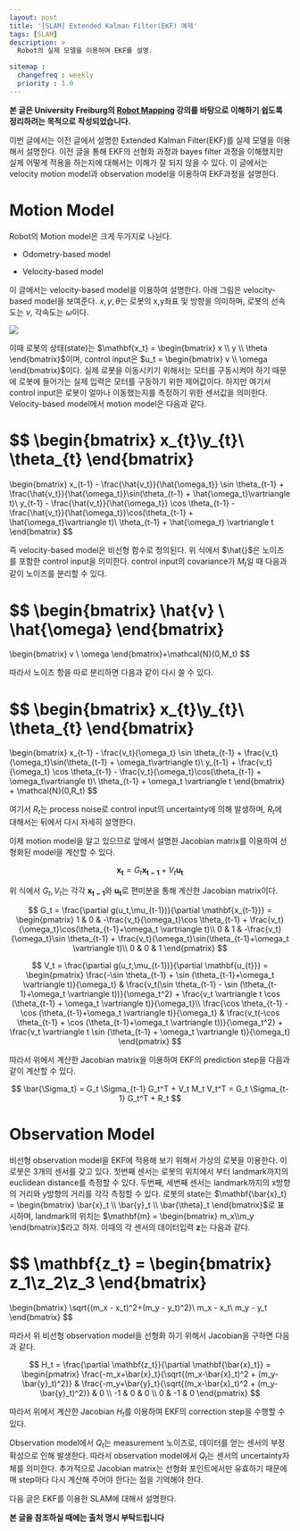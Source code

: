 ```yaml
---
layout: post
title: '[SLAM] Extended Kalman Filter(EKF) 예제'
tags: [SLAM]
description: >
  Robot의 실제 모델을 이용하여 EKF를 설명.

sitemap :
  changefreq : weekly
  priority : 1.0
---
```


**본 글은 University Freiburg의 [Robot Mapping](http://ais.informatik.uni-freiburg.de/teaching/ws13/mapping/) 강의를 바탕으로 이해하기 쉽도록 정리하려는 목적으로 작성되었습니다.**

이번 글에서는 이전 글에서 설명한 Extended Kalman Filter(EKF)를 실제 모델을 이용해서 설명한다. 이전 글을 통해 EKF의 선형화 과정과 bayes filter 과정을 이해했지만 실제 어떻게 적용을 하는지에 대해서는 이해가 잘 되지 않을 수 있다. 이 글에서는 velocity motion model과 observation model을 이용하여 EKF과정을 설명한다.

# Motion Model

Robot의 Motion model은 크게 두가지로 나뉜다.

* Odometry-based model

* Velocity-based model

이 글에서는 velocity-based model을 이용하여 설명한다. 아래 그림은 velocity-based model을 보여준다. $x,y,\theta$는 로봇의 x,y좌표 및 방향을 의미하며, 로봇의 선속도는 $v$, 각속도는 $\omega$이다.

![](https://i.imgur.com/GCygVsq.png)

이때 로봇의 상태(state)는 $\mathbf{x_t} = \begin{bmatrix} x \\ y \\ \theta \end{bmatrix}$이며, control input은 $u_t = \begin{bmatrix} v \\ \omega \end{bmatrix}$이다. 실제 로봇을 이동시키기 위해서는 모터를 구동시켜야 하기 때문에 로봇에 들어가는 실제 입력은 모터를 구동하기 위한 제어값이다. 하지만 여기서 control input은 로봇이 얼마나 이동했는지를 측정하기 위한 센서값을 의미한다. Velocity-based model에서 motion model은 다음과 같다.

$$
\begin{bmatrix}
x_{t}\\y_{t}\\ \theta_{t}
\end{bmatrix}
=
\begin{bmatrix}
x_{t-1} - \frac{\hat{v_t}}{\hat{\omega_t}} \sin \theta_{t-1} + \frac{\hat{v_t}}{\hat{\omega_t}}\sin(\theta_{t-1} + \hat{\omega_t}\vartriangle t)\\
y_{t-1} - \frac{\hat{v_t}}{\hat{\omega_t}} \cos \theta_{t-1} - \frac{\hat{v_t}}{\hat{\omega_t}}\cos(\theta_{t-1} + \hat{\omega_t}\vartriangle t)\\
\theta_{t-1} + \hat{\omega_t} \vartriangle t
\end{bmatrix}
$$

즉 velocity-based model은 비선형 함수로 정의된다. 위 식에서 $\hat{}$은 노이즈를 포함한 control input을 의미한다. control input의 covariance가 $M_t$일 때 다음과 같이 노이즈를 분리할 수 있다.

$$
\begin{bmatrix} \hat{v} \\ \hat{\omega} \end{bmatrix}
=
\begin{bmatrix} v \\ \omega \end{bmatrix}+\mathcal{N}(0,M_t)
$$

따라서 노이즈 항을 따로 분리하면 다음과 같이 다시 쓸 수 있다.

$$
\begin{bmatrix}
x_{t}\\y_{t}\\ \theta_{t}
\end{bmatrix}
=
\begin{bmatrix}
x_{t-1} - \frac{v_t}{\omega_t} \sin \theta_{t-1} + \frac{v_t}{\omega_t}\sin(\theta_{t-1} + \omega_t\vartriangle t)\\
y_{t-1} + \frac{v_t}{\omega_t} \cos \theta_{t-1} - \frac{v_t}{\omega_t}\cos(\theta_{t-1} + \omega_t\vartriangle t)\\
\theta_{t-1} + \omega_t \vartriangle t
\end{bmatrix} + \mathcal{N}(0,R_t)
$$

여기서 $R_t$는 process noise로 control input의 uncertainty에 의해 발생하며, $R_t$에 대해서는 뒤에서 다시 자세히 설명한다.

이제 motion model을 알고 있으므로 앞에서 설명한 Jacobian matrix를 이용하여 선형화된 model을 계산할 수 있다.

$$
\mathbf{x_t} = G_t \mathbf{x_{t-1}} + V_t \mathbf{u_t}
$$

위 식에서 $G_t, V_t$는 각각 $\mathbf{x_{t-1}}$와 $\mathbf{u_t}$로 편미분을 통해 계산한 Jacobian matrix이다.

$$
G_t = \frac{\partial g(u_t,\mu_{t-1})}{\partial \mathbf{x_{t-1}}} =
\begin{pmatrix}
1 & 0 & -\frac{v_t}{\omega_t}\cos \theta_{t-1} + \frac{v_t}{\omega_t}\cos(\theta_{t-1}+\omega_t \vartriangle t)\\
0 & 1 & -\frac{v_t}{\omega_t}\sin \theta_{t-1} + \frac{v_t}{\omega_t}\sin(\theta_{t-1}+\omega_t \vartriangle t)\\
0 & 0 & 1
\end{pmatrix}
$$

$$
V_t = \frac{\partial g(u_t,\mu_{t-1})}{\partial \mathbf{u_{t}}} =
\begin{pmatrix}
\frac{-\sin \theta_{t-1} + \sin (\theta_{t-1}+\omega_t \vartriangle t)}{\omega_t} & \frac{v_t(\sin \theta_{t-1} - \sin (\theta_{t-1}+\omega_t \vartriangle t))}{\omega_t^2} + \frac{v_t \vartriangle t \cos (\theta_{t-1} + \omega_t \vartriangle t)}{\omega_t}\\
\frac{\cos \theta_{t-1} - \cos (\theta_{t-1}+\omega_t \vartriangle t)}{\omega_t} &
\frac{v_t(-\cos \theta_{t-1} + \cos (\theta_{t-1}+\omega_t \vartriangle t))}{\omega_t^2} + \frac{v_t \vartriangle t \sin (\theta_{t-1} + \omega_t \vartriangle t)}{\omega_t}
\end{pmatrix}
$$

따라서 위에서 계산한 Jacobian matrix을 이용하여 EKF의 prediction step을 다음과 같이 계산할 수 있다.

$$
\bar{\Sigma_t} = G_t \Sigma_{t-1} G_t^T + V_t M_t V_t^T = G_t \Sigma_{t-1} G_t^T + R_t
$$

# Observation Model

비선형 observation model을 EKF에 적용해 보기 위해서 가상의 로봇을 이용한다. 이 로봇은 3개의 센서를 갖고 있다. 첫번째 센서는 로봇의 위치에서 부터 landmark까지의 euclidean distance를 측정할 수 있다. 두번째, 세번째 센서는 landmark까지의 x방향의 거리와 y방향의 거리를 각각 측정할 수 있다. 로봇의 state는 $\mathbf{\bar{x}_t} = \begin{bmatrix} \bar{x}_t \\ \bar{y}_t \\ \bar{\theta}_t \end{bmatrix}$로 표시하며, landmark의 위치는 $\mathbf{m} = \begin{bmatrix} m_x\\m_y \end{bmatrix}$라고 하자. 이때의 각 센서의 데이터입력 $\mathbf{z}$는 다음과 같다.

$$
\mathbf{z_t} =
\begin{bmatrix}
z_1\\z_2\\z_3
\end{bmatrix}
=
\begin{bmatrix}
\sqrt{(m_x - x_t)^2+(m_y - y_t)^2}\\
m_x - x_t\\
m_y - y_t
\end{bmatrix}
$$

따라서 위 비선형 observation model을 선형화 하기 위해서 Jacobian을 구하면 다음과 같다.

$$
H_t = \frac{\partial \mathbf{z_t}}{\partial \mathbf{\bar{x}_t}} =
\begin{pmatrix}
\frac{-m_x+\bar{x}_t}{\sqrt{(m_x-\bar{x}_t)^2 + (m_y-\bar{y}_t)^2}} & \frac{-m_y+\bar{y}_t}{\sqrt{(m_x-\bar{x}_t)^2 + (m_y-\bar{y}_t)^2}} & 0 \\
-1 & 0 & 0 \\
0 & -1 & 0
\end{pmatrix}
$$

따라서 위에서 계산한 Jacobian $H_t$를 이용하여 EKF의 correction step을 수행할 수 있다.

Observation model에서 $Q_t$는 measurement 노이즈로, 데이터를 얻는 센서의 부정확성으로 인해 발생한다. 따라서 observation model에서 $Q_t$는 센서의 uncertainty자체를 의미한다. 추가적으로 Jacobian matrix는 선형화 포인트에서만 유효하기 때문에 매 step마다 다시 계산해 주어야 한다는 점을 기억해야 한다.

다음 글은 EKF를 이용한 SLAM에 대해서 설명한다.

**본 글을 참조하실 때에는 출처 명시 부탁드립니다**
